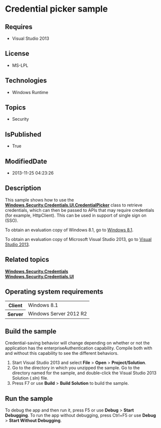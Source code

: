 # Credential picker sample
## Requires
* Visual Studio 2013
## License
* MS-LPL
## Technologies
* Windows Runtime
## Topics
* Security
## IsPublished
* True
## ModifiedDate
* 2013-11-25 04:23:26
## Description

<div id="mainSection">
<p>This sample shows how to use the <a href="http://msdn.microsoft.com/library/windows/apps/hh701247">
<b>Windows.Security.Credentials.UI.CredentialPicker</b></a> class to retrieve credentials, which can then be passed to APIs that may require credentials (for example, HttpClient). This can be used in support of single sign on (SSO).</p>
<p>To obtain an evaluation copy of Windows&nbsp;8.1, go to <a href="http://go.microsoft.com/fwlink/p/?linkid=301696">
Windows&nbsp;8.1</a>.</p>
<p>To obtain an evaluation copy of Microsoft Visual Studio&nbsp;2013, go to <a href="http://go.microsoft.com/fwlink/p/?linkid=301697">
Visual Studio&nbsp;2013</a>.</p>
<h2><a id="related_topics"></a>Related topics</h2>
<dl><dt><a href="http://msdn.microsoft.com/library/windows/apps/br227089"><b>Windows.Security.Credentials</b></a>
</dt><dt><a href="http://msdn.microsoft.com/library/windows/apps/hh701356"><b>Windows.Security.Credentials.UI</b></a>
</dt></dl>
<h2>Operating system requirements</h2>
<table>
<tbody>
<tr>
<th>Client</th>
<td><dt>Windows&nbsp;8.1 </dt></td>
</tr>
<tr>
<th>Server</th>
<td><dt>Windows Server&nbsp;2012&nbsp;R2 </dt></td>
</tr>
</tbody>
</table>
<h2>Build the sample</h2>
<p>Credential-saving behavior will change depending on whether or not the application has the enterpriseAuthentication capability. Compile both with and without this capability to see the different behaviors.</p>
<ol>
<li>Start Visual Studio&nbsp;2013 and select <b>File</b> &gt; <b>Open</b> &gt; <b>Project/Solution</b>.
</li><li>Go to the directory in which you unzipped the sample. Go to the directory named for the sample, and double-click the Visual Studio&nbsp;2013 Solution (.sln) file.
</li><li>Press F7 or use <b>Build</b> &gt; <b>Build Solution</b> to build the sample. </li></ol>
<h2>Run the sample</h2>
<p>To debug the app and then run it, press F5 or use <b>Debug</b> &gt; <b>Start Debugging</b>. To run the app without debugging, press Ctrl&#43;F5 or use
<b>Debug</b> &gt; <b>Start Without Debugging</b>. </p>
</div>
